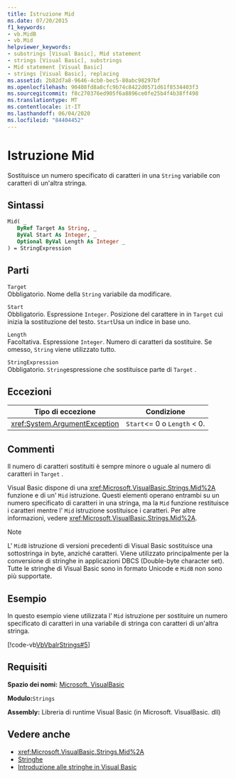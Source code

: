 ```yaml
---
title: Istruzione Mid
ms.date: 07/20/2015
f1_keywords:
- vb.MidB
- vb.Mid
helpviewer_keywords:
- substrings [Visual Basic], Mid statement
- strings [Visual Basic], substrings
- Mid statement [Visual Basic]
- strings [Visual Basic], replacing
ms.assetid: 2b82d7a8-9646-4cb0-bec5-80abc98297bf
ms.openlocfilehash: 90408fd8a8cfc9b74c8422d0571d61f8534403f3
ms.sourcegitcommit: f8c270376ed905f6a8896ce0fe25b4f4b38ff498
ms.translationtype: MT
ms.contentlocale: it-IT
ms.lasthandoff: 06/04/2020
ms.locfileid: "84404452"
---
```

# <a name="mid-statement"></a>Istruzione Mid
Sostituisce un numero specificato di caratteri in una `String` variabile con caratteri di un'altra stringa.  
  
## <a name="syntax"></a>Sintassi  
  
```vb  
Mid( _  
   ByRef Target As String, _  
   ByVal Start As Integer, _  
   Optional ByVal Length As Integer _  
) = StringExpression  
```  
  
## <a name="parts"></a>Parti  
 `Target`  
 Obbligatorio. Nome della `String` variabile da modificare.  
  
 `Start`  
 Obbligatorio. Espressione `Integer`. Posizione del carattere in in `Target` cui inizia la sostituzione del testo. `Start`Usa un indice in base uno.  
  
 `Length`  
 Facoltativa. Espressione `Integer`. Numero di caratteri da sostituire. Se omesso, `String` viene utilizzato tutto.  
  
 `StringExpression`  
 Obbligatorio. `String`espressione che sostituisce parte di `Target` .  
  
## <a name="exceptions"></a>Eccezioni  
  
|Tipo di eccezione|Condizione|  
|--------------------|---------------|  
|<xref:System.ArgumentException>|`Start`<= 0 o `Length` < 0.|  
  
## <a name="remarks"></a>Commenti  
 Il numero di caratteri sostituiti è sempre minore o uguale al numero di caratteri in `Target` .  
  
 Visual Basic dispone di una <xref:Microsoft.VisualBasic.Strings.Mid%2A> funzione e di un' `Mid` istruzione. Questi elementi operano entrambi su un numero specificato di caratteri in una stringa, ma la `Mid` funzione restituisce i caratteri mentre l' `Mid` istruzione sostituisce i caratteri. Per altre informazioni, vedere <xref:Microsoft.VisualBasic.Strings.Mid%2A>.  
  
> [!NOTE]
> L' `MidB` istruzione di versioni precedenti di Visual Basic sostituisce una sottostringa in byte, anziché caratteri. Viene utilizzato principalmente per la conversione di stringhe in applicazioni DBCS (Double-byte character set). Tutte le stringhe di Visual Basic sono in formato Unicode e `MidB` non sono più supportate.  
  
## <a name="example"></a>Esempio  
 In questo esempio viene utilizzata l' `Mid` istruzione per sostituire un numero specificato di caratteri in una variabile di stringa con caratteri di un'altra stringa.  
  
 [!code-vb[VbVbalrStrings#5](~/samples/snippets/visualbasic/VS_Snippets_VBCSharp/VbVbalrStrings/VB/Class1.vb#5)]  
  
## <a name="requirements"></a>Requisiti  
 **Spazio dei nomi:** [Microsoft. VisualBasic](../runtime-library-members.md)  
  
 **Modulo:**`Strings`  
  
 **Assembly:** Libreria di runtime Visual Basic (in Microsoft. VisualBasic. dll)  
  
## <a name="see-also"></a>Vedere anche

- <xref:Microsoft.VisualBasic.Strings.Mid%2A>
- [Stringhe](../../programming-guide/language-features/strings/index.md)
- [Introduzione alle stringhe in Visual Basic](../../programming-guide/language-features/strings/introduction-to-strings.md)
